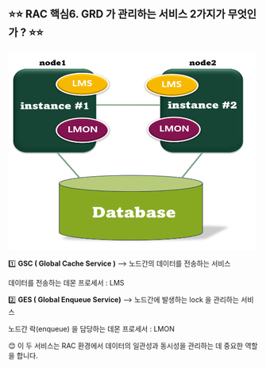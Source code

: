## ⭐⭐ RAC 핵심6. GRD 가 관리하는 서비스 2가지가 무엇인가 ?  ⭐⭐


<img src="https://github.com/oracleyu01/rac_class/blob/main/LMS.png" width="500" height="400">

1️⃣ **GSC ( Global  Cache  Service )**   --> 노드간의 데이터를 전송하는 서비스
    

   데이터를 전송하는 데몬 프로세서 :  LMS 

2️⃣ **GES ( Global   Enqueue Service)** --> 노드간에 발생하는 lock 을 관리하는 서비스
    

   노드간 락(enqueue) 을 담당하는 데몬 프로세서 : LMON


😊 이 두 서비스는 RAC 환경에서 데이터의 일관성과 동시성을 관리하는 데 중요한 역할을 합니다.
